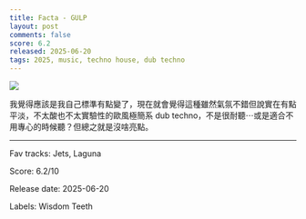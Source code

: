 ```yaml
---
title: Facta - GULP
layout: post
comments: false
score: 6.2
released: 2025-06-20
tags: 2025, music, techno house, dub techno
---
```


![](https://f4.bcbits.com/img/a2125084243_16.jpg)

我覺得應該是我自己標準有點變了，現在就會覺得這種雖然氣氛不錯但說實在有點平淡，不太酸也不太實驗性的歐風極簡系 dub techno，不是很耐聽⋯或是適合不用專心的時候聽？但總之就是沒啥亮點。

---

Fav tracks: Jets, Laguna

Score: 6.2/10

Release date: 2025-06-20

Labels: Wisdom Teeth

